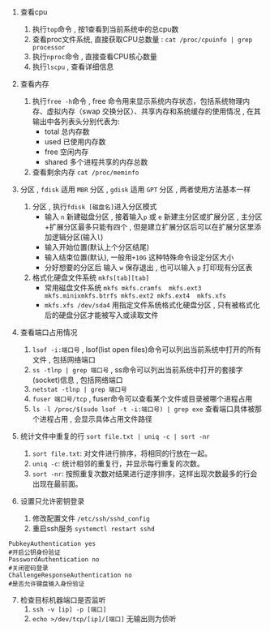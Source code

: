 1. 查看cpu
	1. 执行`top`命令 , 按1查看到当前系统中的总cpu数
	2. 查看proc文件系统, 直接获取CPU总数量 : `cat /proc/cpuinfo | grep processor`
	3. 执行`nproc`命令 , 直接查看CPU核心数量
	4. 执行`lscpu` , 查看详细信息
	
2. 查看内存
	1. 执行`free -h`命令 , free 命令用来显示系统内存状态，包括系统物理内存、虚拟内存（swap 交换分区）、共享内存和系统缓存的使用情况 , 在其输出中各列表头分别代表为:
		- total 总内存数
		- used 已使用内存数
		- free 空闲内存
		- shared 多个进程共享的内存总数
	2. 查看剩余内存 `cat /proc/meminfo`

3. 分区 , `fdisk` 适用 `MBR` 分区 , `gdisk` 适用 `GPT` 分区 , 两者使用方法基本一样 
	1. 分区 , 执行`fdisk [磁盘名]`进入分区模式 
		- 输入 `n` 新建磁盘分区 , 接着输入`p` 或 `e` 新建主分区或扩展分区 , 主分区+扩展分区最多只能有四个 , 但是建立扩展分区后可以在扩展分区里添加逻辑分区(输入`l`) 
		- 输入开始位置(默认上个分区结尾)
		- 输入结束位置(默认), 一般用`+10G` 这种特殊命令设定分区大小
		- 分好想要的分区后 输入 `w` 保存退出 , 也可以输入 `p` 打印现有分区表
	2. 格式化硬盘文件系统 `mkfs[tab][tab]`
		 - 常用磁盘文件系统 `mkfs mkfs.cramfs  mkfs.ext3  mkfs.minixmkfs.btrfs mkfs.ext2 mkfs.ext4  mkfs.xfs`
		 - `mkfs.xfs /dev/sda4` 用指定文件系统格式化硬盘分区 , 只有被格式化后的硬盘分区才能被写入或读取文件 

4. 查看端口占用情况
	1. `lsof -i:端口号` , lsof(list open files)命令可以列出当前系统中打开的所有文件 , 包括网络端口
	2. `ss -tlnp | grep 端口号` , ss命令可以列出当前系统中打开的套接字(socket)信息 , 包括网络端口
	3. `netstat -tlnp | grep 端口号`
	4. `fuser 端口号/tcp` , fuser命令可以查看某个文件或目录被哪个进程占用
	5. `ls -l /proc/$(sudo lsof -t -i:端口号) | grep exe` 查看端口具体被那个进程占用 , 会显示具体占用文件路径

5. 统计文件中重复的行 `sort file.txt | uniq -c | sort -nr`
	1. `sort file.txt`: 对文件进行排序，将相同的行放在一起。
	2. `uniq -c`: 统计相邻的重复行，并显示每行重复的次数。
	3. `sort -nr`: 按照重复次数对结果进行逆序排序，这样出现次数最多的行会出现在最前面。

6. 设置只允许密钥登录
	1. 修改配置文件 `/etc/ssh/sshd_config`
	2. 重启ssh服务  `systemctl restart sshd`
```text
PubkeyAuthentication yes
#开启公钥身份验证
PasswordAuthentication no
#关闭密码登录
ChallengeResponseAuthentication no
#是否允许键盘输入身份验证
```

7. 检查目标机器端口是否监听
	1. `ssh -v [ip] -p [端口]` 
	2. `echo >/dev/tcp/[ip]/[端口]` 无输出则为侦听